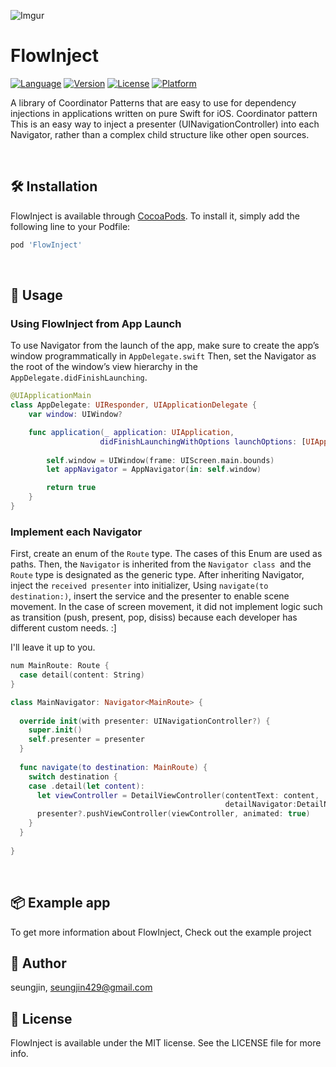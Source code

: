 
![Imgur](https://i.imgur.com/BMK01oH.png)


# FlowInject

[![Language](https://img.shields.io/badge/swift-3.0--5.0-yellow)](https://cocoapods.org/pods/FlowInject)
[![Version](https://img.shields.io/cocoapods/v/FlowInject.svg?style=flat)](https://cocoapods.org/pods/FlowInject)
[![License](https://img.shields.io/badge/license-MIT-blueviolet)](https://cocoapods.org/pods/FlowInject)
[![Platform](https://img.shields.io/cocoapods/p/FlowInject.svg?style=flat)](https://cocoapods.org/pods/FlowInject)


A library of Coordinator Patterns that are easy to use for dependency injections in applications written on pure Swift for iOS.
Coordinator pattern This is an easy way to inject a presenter (UINavigationController) into each Navigator, rather than a complex child structure like other open sources.

</br>

## 🛠 Installation

FlowInject is available through [CocoaPods](https://cocoapods.org/pods/FlowInject). To install
it, simply add the following line to your Podfile:

```ruby
pod 'FlowInject'
```

</br>

## 🚢 Usage

### Using FlowInject from App Launch
To use Navigator from the launch of the app, make sure to create the app’s window programmatically in `AppDelegate.swift`
Then, set the Navigator as the root of the window’s view hierarchy in the `AppDelegate.didFinishLaunching`.
```swift
@UIApplicationMain
class AppDelegate: UIResponder, UIApplicationDelegate {
    var window: UIWindow?

    func application(_ application: UIApplication,
                    didFinishLaunchingWithOptions launchOptions: [UIApplicationLaunchOptionsKey: Any]?) -> Bool {
      
        self.window = UIWindow(frame: UIScreen.main.bounds)
        let appNavigator = AppNavigator(in: self.window)

        return true
    }
}
```

### Implement each Navigator
First, create an enum of the `Route` type.
The cases of this Enum are used as paths.
Then, the `Navigator` is inherited from the `Navigator class `and the `Route` type is designated as the generic type.
After inheriting Navigator, inject the `received presenter` into initializer, Using `navigate(to destination:)`, insert the service and the presenter to enable scene movement.
In the case of screen movement, it did not implement logic such as transition (push, present, pop, disiss) because each developer has different custom needs. :]

I'll leave it up to you.

```swift
num MainRoute: Route {
  case detail(content: String)
}

class MainNavigator: Navigator<MainRoute> {
  
  override init(with presenter: UINavigationController?) {
    super.init()
    self.presenter = presenter
  }
  
  func navigate(to destination: MainRoute) {
    switch destination {
    case .detail(let content):
      let viewController = DetailViewController(contentText: content,
                                                detailNavigator:DetailNavigator(with: presenter))
      presenter?.pushViewController(viewController, animated: true)
    }
  }
  
}
```



</br>

## 📦 Example app
To get more information about FlowInject, Check out the example project


## 👤 Author
seungjin, seungjin429@gmail.com


## 📄 License

FlowInject is available under the MIT license. See the LICENSE file for more info.
